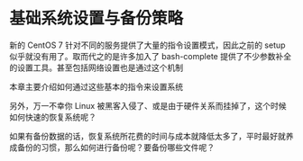 # 基础系统设置与备份策略

新的 CentOS 7 针对不同的服务提供了大量的指令设置模式，因此之前的 setup 似乎就没有用了。取而代之的是许多加入了  bash-complete 提供了不少参数补全的设置工具。甚至包括网络设置也是通过这个机制

本章主要介绍如何通过这些基本的指令来设置系统

另外，万一不幸你 Linux 被黑客入侵了、或是由于硬件关系而挂掉了，这个时候如何快速的恢复系统呢？

如果有备份数据的话，恢复系统所花费的时间与成本就降低太多了，平时最好就养成备份的习惯，那么如何进行备份呢？要备份哪些文件呢？